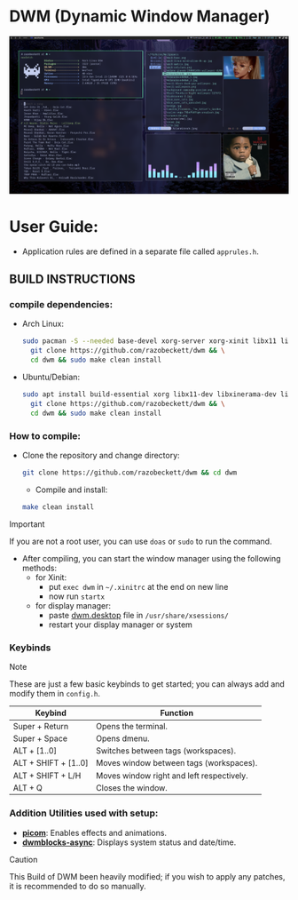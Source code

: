 # DWM (Dynamic Window Manager)

![Preview](assets/preview.png)

# User Guide:

- Application rules are defined in a separate file called `apprules.h`.

## BUILD INSTRUCTIONS

### compile dependencies:

- Arch Linux:

  ```bash
  sudo pacman -S --needed base-devel xorg-server xorg-xinit libx11 libxinerama libxft git vim && \
  	git clone https://github.com/razobeckett/dwm && \
  	cd dwm && sudo make clean install
  ```

- Ubuntu/Debian:

  ```bash
  sudo apt install build-essential xorg libx11-dev libxinerama-dev libxft-dev git vim && \
    git clone https://github.com/razobeckett/dwm && \
    cd dwm && sudo make clean install
  ```

### How to compile:

- Clone the repository and change directory:

  ```bash
  git clone https://github.com/razobeckett/dwm && cd dwm
  ```

  - Compile and install:

  ```bash
  make clean install
  ```

> [!IMPORTANT]
> If you are not a root user, you can use `doas` or `sudo` to run the command.

- After compiling, you can start the window manager using the following methods:
  - for Xinit:
    - put `exec dwm` in `~/.xinitrc` at the end on new line
    - now run `startx`
  - for display manager:
    - paste [dwm.desktop](dwm.desktop) file in `/usr/share/xsessions/`
    - restart your display manager or system

### Keybinds

> [!NOTE]
> These are just a few basic keybinds to get started; you can always add and modify them in `config.h`.

| Keybind              | Function                                  |
| -------------------- | ----------------------------------------- |
| Super + Return       | Opens the terminal.                       |
| Super + Space        | Opens dmenu.                              |
| ALT + [1..0]         | Switches between tags (workspaces).       |
| ALT + SHIFT + [1..0] | Moves window between tags (workspaces).   |
| ALT + SHIFT + L/H    | Moves window right and left respectively. |
| ALT + Q              | Closes the window.                        |

### Addition Utilities used with setup:

- [**picom**](https://github.com/yshui/picom): Enables effects and animations.
- [**dwmblocks-async**](https://github.com/UtkarshVerma/dwmblocks-async): Displays system status and date/time.

> [!CAUTION]
> This Build of DWM been heavily modified; if you wish to apply any patches, it is recommended to do so manually.
